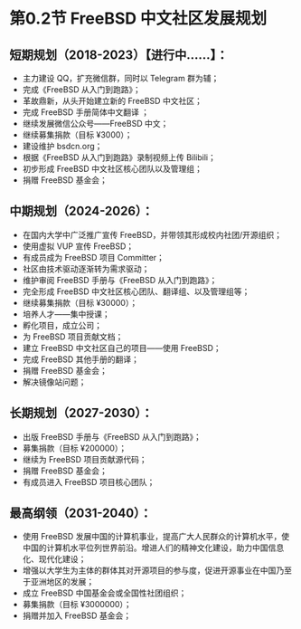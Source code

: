 # 第0.2节 FreeBSD 中文社区发展规划

## 短期规划（2018-2023）【进行中……】：

* 主力建设 QQ，扩充微信群，同时以 Telegram 群为辅；
* 完成《FreeBSD 从入门到跑路》；
* 革故鼎新，从头开始建立新的 FreeBSD 中文社区；
* 完成 FreeBSD 手册简体中文翻译 ；
* 继续发展微信公众号——FreeBSD 中文；
* 继续募集捐款（目标 ¥3000）；
* 建设维护 bsdcn.org；
* 根据《FreeBSD 从入门到跑路》录制视频上传 Bilibili；
* 初步形成 FreeBSD 中文社区核心团队以及管理组；
* 捐赠 FreeBSD 基金会；

## 中期规划（2024-2026）：

* 在国内大学中广泛推广宣传 FreeBSD，并带领其形成校内社团/开源组织；
* 使用虚拟 VUP 宣传 FreeBSD；
* 有成员成为 FreeBSD 项目 Committer；
* 社区由技术驱动逐渐转为需求驱动；
* 维护审阅 FreeBSD 手册与《FreeBSD 从入门到跑路》；
* 完全形成 FreeBSD 中文社区核心团队、翻译组、以及管理组等；
* 继续募集捐款（目标 ¥30000）；
* 培养人才——集中授课；
* 孵化项目，成立公司；
* 为 FreeBSD 项目贡献文档；
* 建立 FreeBSD 中文社区自己的项目——使用 FreeBSD；
* 完成 FreeBSD 其他手册的翻译；
* 捐赠 FreeBSD 基金会；
* 解决镜像站问题；

## 长期规划（2027-2030）：

* 出版 FreeBSD 手册与《FreeBSD 从入门到跑路》；
* 募集捐款（目标 ¥200000）；
* 继续为 FreeBSD 项目贡献源代码；
* 捐赠 FreeBSD 基金会；
* 有成员进入 FreeBSD 项目核心团队；

## 最高纲领（2031-2040）：

* 使用 FreeBSD 发展中国的计算机事业，提高广大人民群众的计算机水平，使中国的计算机水平位列世界前沿。增进人们的精神文化建设，助力中国信息化、现代化建设；
* 增强以大学生为主体的群体其对开源项目的参与度，促进开源事业在中国乃至于亚洲地区的发展；
* 成立 FreeBSD 中国基金会或全国性社团组织；
* 募集捐款（目标 ¥3000000）；
* 捐赠并加入 FreeBSD 基金会；
